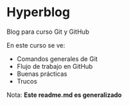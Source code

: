 # Hyperblog
Blog para curso Git y GitHub

En este curso se ve:
-   Comandos generales de Git
-   Flujo de trabajo en GitHub
-   Buenas prácticas
-   Trucos

Nota: **Este readme.md es generalizado**

